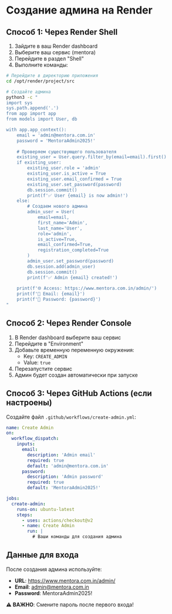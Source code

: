# Создание админа на Render

## Способ 1: Через Render Shell

1. Зайдите в ваш Render dashboard
2. Выберите ваш сервис (mentora)
3. Перейдите в раздел "Shell"
4. Выполните команды:

```bash
# Перейдите в директорию приложения
cd /opt/render/project/src

# Создайте админа
python3 -c "
import sys
sys.path.append('.')
from app import app
from models import User, db

with app.app_context():
    email = 'admin@mentora.com.in'
    password = 'MentoraAdmin2025!'
    
    # Проверяем существующего пользователя
    existing_user = User.query.filter_by(email=email).first()
    if existing_user:
        existing_user.role = 'admin'
        existing_user.is_active = True
        existing_user.email_confirmed = True
        existing_user.set_password(password)
        db.session.commit()
        print(f'✅ User {email} is now admin!')
    else:
        # Создаем нового админа
        admin_user = User(
            email=email,
            first_name='Admin',
            last_name='User',
            role='admin',
            is_active=True,
            email_confirmed=True,
            registration_completed=True
        )
        admin_user.set_password(password)
        db.session.add(admin_user)
        db.session.commit()
        print(f'✅ Admin {email} created!')
    
    print(f'🌐 Access: https://www.mentora.com.in/admin/')
    print(f'📧 Email: {email}')
    print(f'🔑 Password: {password}')
"
```

## Способ 2: Через Render Console

1. В Render dashboard выберите ваш сервис
2. Перейдите в "Environment"
3. Добавьте временную переменную окружения:
   - Key: `CREATE_ADMIN`
   - Value: `true`
4. Перезапустите сервис
5. Админ будет создан автоматически при запуске

## Способ 3: Через GitHub Actions (если настроены)

Создайте файл `.github/workflows/create-admin.yml`:

```yaml
name: Create Admin
on:
  workflow_dispatch:
    inputs:
      email:
        description: 'Admin email'
        required: true
        default: 'admin@mentora.com.in'
      password:
        description: 'Admin password'
        required: true
        default: 'MentoraAdmin2025!'

jobs:
  create-admin:
    runs-on: ubuntu-latest
    steps:
      - uses: actions/checkout@v2
      - name: Create Admin
        run: |
          # Ваши команды для создания админа
```

## Данные для входа

После создания админа используйте:

- **URL**: https://www.mentora.com.in/admin/
- **Email**: admin@mentora.com.in
- **Password**: MentoraAdmin2025!

⚠️ **ВАЖНО**: Смените пароль после первого входа!
